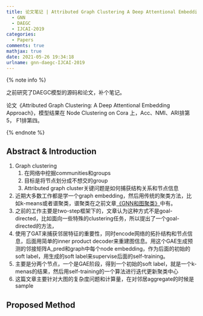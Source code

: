 ```yaml
---
title: 论文笔记 | Attributed Graph Clustering A Deep Attentional Embedding Approach
  - GNN
  - DAEGC
  - IJCAI-2019
categories:
  - Papers
comments: true
mathjax: true
date: 2021-05-26 19:34:18
urlname: gnn-daegc-IJCAI-2019
---
```


<meta name="referrer" content="no-referrer" />

{% note info %}

之前研究了DAEGC模型的源码和论文，补个笔记。

论文《Attributed Graph Clustering: A Deep Attentional Embedding Approach》，模型结果在 Node Clustering on Cora 上，Acc、NMI、ARI排第5， F1排第四。

{% endnote %}

<!--more-->

## Abstract & Introduction

1. Graph clustering
   1. 在网络中挖掘communities和groups
   2. 目标是将节点划分成不想交的group
   3. Attributed graph cluster关键问题是如何捕获结构关系和节点信息
2. 近期大多数工作都是学一个graph embedding，然后用传统的聚类方法，比如k-means或者谱聚类，谱聚类在之前文章[《GNN和图聚类》](https://hanielxx.com/MachineLearning/2021-05-09-gnn-graph-clustering)中有。
3. 之前的工作主要是two-step框架下的，文章认为这种方式不是goal-directed，比如面向一些特殊的clustering任务，所以提出了一个goal-directed的方法，
4. 使用了GAT来捕获邻居特征的重要性，同时encode网络的拓扑结构和节点信息，后面用简单的inner product decoder来重建图信息。用这个GAE生成预测的邻接矩阵A_pred和graph中每个node embedding，作为后面的初始的soft label，用生成的soft label来supervise后面的self-training。
5. 主要是分两个节点，一个是GAE阶段，得到一个初始的soft label，就是一个k-menas的结果，然后用self-training的一个算法进行迭代更新聚类中心
6. 这篇文章主要针对大图的复杂度问题和计算量，在对邻居aggregate的时候是sample

## Proposed Method

